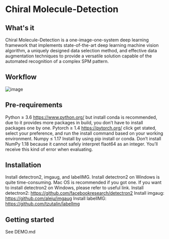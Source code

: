 # Chiral Molecule-Detection

## What's it
Chiral Molecule-Detection is a one-image-one-system deep learning framework that implements state-of-the-art deep learning machine vision algorithm, a uniquely designed data selection method, and effective data augmentation techniques to provide a versatile solution capable of the automated recognition of a complex SPM pattern.

## Workflow
![image](https://user-images.githubusercontent.com/65342604/109371168-a1597780-78de-11eb-98e5-fad59e7dc505.png)

## Pre-requirements
Python ≥ 3.6     https://www.python.org/ but install conda is recommended, due to it provides more packages in build, you don’t have to install packages one by one.
Pytorch ≥ 1.4    https://pytorch.org/ click get stated, select your preference, and run the install command based on your working environment.
Numpy ≤ 1.17   Install by using pip install or conda. Don’t install NumPy 1.18 because it cannot safely interpret flaot64 as an integer. You’ll receive this kind of error when evaluating.

## Installation
Install detectron2, imgaug, and labelIMG. Install detectron2 on Windows is quite time-consuming. Mac OS is recommended if you got one. If you want to install detectron2 on Windows, please refer to useful link.
Install detectron2: https://github.com/facebookresearch/detectron2
Install imgaug: https://github.com/aleju/imgaug
Install labelIMG: https://github.com/tzutalin/labelImg

## Getting started
See DEMO.md
